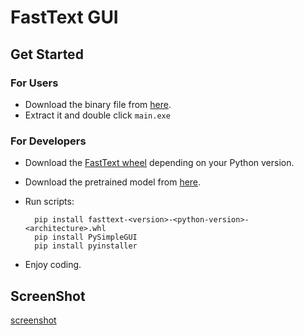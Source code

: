 # FastText GUI

## Get Started

### For Users

* Download the binary file from [here](https://github.com/LiRunyi2001/cnSoftBei/releases/download/v1/FastTextGUI.zip).
* Extract it and double click `main.exe`

### For Developers

* Download the [FastText wheel](https://www.lfd.uci.edu/~gohlke/pythonlibs/#fasttext) depending on your Python version.
* Download the pretrained model from [here](https://1drv.ms/u/s!AmRrl2CAWm_2hNhj7Mu-V2Ku15dQKg?e=zxg1cA).
* Run scripts:

  ```shell
    pip install fasttext-<version>-<python-version>-<architecture>.whl
    pip install PySimpleGUI
    pip install pyinstaller
  ```

* Enjoy coding.

## ScreenShot

[screenshot](./screenshot.png)

